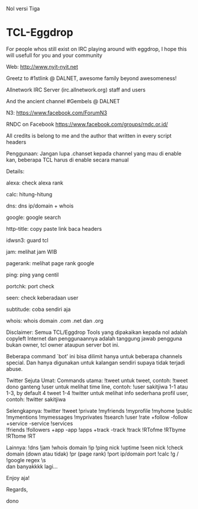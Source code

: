 Nol versi Tiga

TCL-Eggdrop
===========

For people whos still exist on IRC playing around with eggdrop, I hope this will usefull for you and your community

Web: http://www.nyit-nyit.net

Greetz to #1stlink @ DALNET, awesome family beyond awesomeness!

Allnetwork IRC Server (irc.allnetwork.org) staff and users

And the ancient channel #Gembels @ DALNET

N3: https://www.facebook.com/ForumN3

RNDC on Facebook https://www.facebook.com/groups/rndc.or.id/

All credits is belong to me and the author that written in every script headers

Penggunaan:
Jangan lupa .chanset kepada channel yang mau di enable kan, beberapa TCL harus di enable secara manual

Details:

alexa: check alexa rank

calc: hitung-hitung

dns: dns ip/domain + whois

google: google search

http-title: copy paste link baca headers

idwsn3: guard tcl

jam: melihat jam WIB

pagerank: melihat page rank google

ping: ping yang centil

portchk: port check

seen: check keberadaan user

subtitude: coba sendiri aja

whois: whois domain .com .net dan .org


Disclaimer:
Semua TCL/Eggdrop Tools yang dipakaikan kepada nol adalah copyleft Internet dan penggunaannya 
adalah tanggung jawab pengguna bukan owner, tcl owner ataupun server bot ini.

Beberapa command `bot' ini bisa dilimit hanya untuk beberapa channels special.
Dan hanya digunakan untuk kalangan sendiri supaya tidak terjadi abuse.

Twitter Sejuta Umat:
Commands utama:
!tweet untuk tweet, contoh: !tweet dono ganteng
!user untuk melihat time line, contoh: !user sakitjiwa 1-1 atau 1-3, by default 4 tweet 1-4
!twitter untuk melihat info sederhana profil user, contoh: !twitter sakitjiwa


Selengkapnya:
!twitter 
!tweet
!private 
!myfriends
!myprofile 
!myhome 
!public
!mymentions 
!mymessages 
!myprivates
!tsearch 
!user 
!rate 
+follow 
-follow 
+service 
-service 
!services  
!friends 
!followers 
+app 
-app 
!apps 
+track
-track 
!track 
!RTofme 
!RTbyme 
!RTtome 
!RT 

Lainnya:
!dns 
!jam
!whois domain
!ip
!ping nick
!uptime
!seen nick
!check domain (down atau tidak)
!pr (page rank)
!port ip/domain port
!calc
!g / !google
regex \s\
dan banyakkkk lagi...

Enjoy aja!

Regards,


dono
